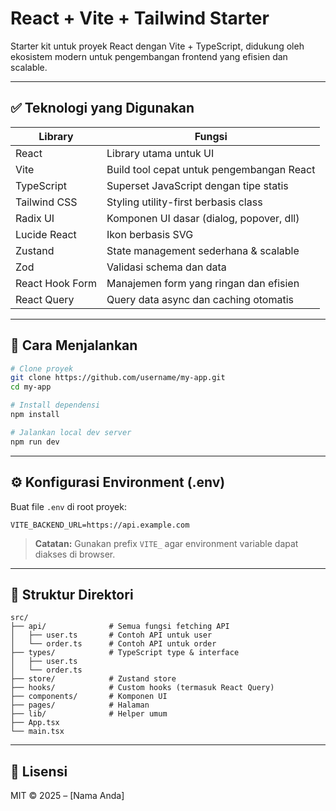 # React + Vite + Tailwind Starter

Starter kit untuk proyek React dengan Vite + TypeScript, didukung oleh ekosistem modern untuk pengembangan frontend yang efisien dan scalable.

---

## ✅ Teknologi yang Digunakan

| Library            | Fungsi                                   |
|--------------------|-------------------------------------------|
| React              | Library utama untuk UI                   |
| Vite               | Build tool cepat untuk pengembangan React |
| TypeScript         | Superset JavaScript dengan tipe statis   |
| Tailwind CSS       | Styling utility-first berbasis class     |
| Radix UI           | Komponen UI dasar (dialog, popover, dll) |
| Lucide React       | Ikon berbasis SVG                        |
| Zustand            | State management sederhana & scalable    |
| Zod                | Validasi schema dan data                 |
| React Hook Form    | Manajemen form yang ringan dan efisien   |
| React Query        | Query data async dan caching otomatis    |

---

## 🚀 Cara Menjalankan

```bash
# Clone proyek
git clone https://github.com/username/my-app.git
cd my-app

# Install dependensi
npm install

# Jalankan local dev server
npm run dev
```

---

## ⚙️ Konfigurasi Environment (.env)

Buat file `.env` di root proyek:

```env
VITE_BACKEND_URL=https://api.example.com
```

> **Catatan:** Gunakan prefix `VITE_` agar environment variable dapat diakses di browser.

---

## 📁 Struktur Direktori

```
src/
├── api/              # Semua fungsi fetching API
│   ├── user.ts       # Contoh API untuk user
│   └── order.ts      # Contoh API untuk order
├── types/            # TypeScript type & interface
│   ├── user.ts
│   └── order.ts
├── store/            # Zustand store
├── hooks/            # Custom hooks (termasuk React Query)
├── components/       # Komponen UI
├── pages/            # Halaman
├── lib/              # Helper umum
├── App.tsx
└── main.tsx

```

---

## 📄 Lisensi

MIT © 2025 – [Nama Anda]
